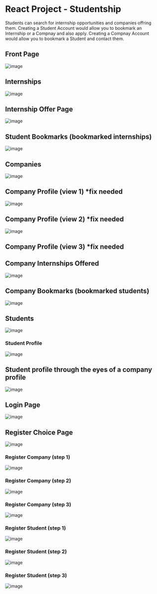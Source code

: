 # React Project - Studentship

Students can search for internship opportunities and companies offring them.
Creating a Student Account would allow you to bookmark an Internship or a Compnay and also apply.
Creating a Compnay Account would allow you to bookmark a Student and contact them.

## Front Page
![image](https://user-images.githubusercontent.com/77002111/190658242-98d5b9f4-3dd7-48f6-88a4-62f465e6db88.png)

## Internships
![image](https://user-images.githubusercontent.com/77002111/190962535-bdccc820-ed5e-49fa-8af6-48d9634d33d4.png)

## Internship Offer Page
![image](https://user-images.githubusercontent.com/77002111/190963400-e483689e-f714-4637-84d0-b81f81384a29.png)

## Student Bookmarks (bookmarked internships)
![image](https://user-images.githubusercontent.com/77002111/190963534-fe684865-f4f6-4188-9b9a-6944ef973066.png)

## Companies
![image](https://user-images.githubusercontent.com/77002111/190962618-4a104fd7-0ee2-4141-9937-99b038043ae1.png)

## Company Profile (view 1) *fix needed
![image](https://user-images.githubusercontent.com/77002111/190962823-1773f234-44d0-441d-b115-53b1025db1d0.png)

## Company Profile (view 2) *fix needed
![image](https://user-images.githubusercontent.com/77002111/190962893-dcae3afc-512c-4522-9215-b4ee749dd56c.png)

## Company Profile (view 3) *fix needed

## Company Internships Offered
![image](https://user-images.githubusercontent.com/77002111/190964442-9f58ba07-213e-478d-a49b-20a2bdc07ca2.png)

## Company Bookmarks (bookmarked students)
![image](https://user-images.githubusercontent.com/77002111/190963785-8a1f800b-7a38-44cd-8ce8-4db6c5343fde.png)

## Students
![image](https://user-images.githubusercontent.com/77002111/190962662-27a8a5ee-94e8-44e6-b1ba-3dc11230bd87.png)

### Student Profile
![image](https://user-images.githubusercontent.com/77002111/190962738-5aa7175e-2d5c-4495-91ce-a71d15011d71.png)

## Student profile through the eyes of a company profile
![image](https://user-images.githubusercontent.com/77002111/190963978-162d4275-ef0d-4179-84de-0ef63008608c.png)

## Login Page
![image](https://user-images.githubusercontent.com/77002111/190658568-dcc90b07-86b5-43c2-8262-f8501553e472.png)

## Register Choice Page
![image](https://user-images.githubusercontent.com/77002111/190658686-9d0d626a-b4af-4212-88bb-1480f157f325.png)

### Register Company (step 1)
![image](https://user-images.githubusercontent.com/77002111/190658896-0b2bd60e-339d-4824-9478-727b25bb76ac.png)

### Register Company (step 2)
![image](https://user-images.githubusercontent.com/77002111/190658989-bf5cf7a4-b409-4a8d-8b0d-75cc68fd927b.png)

### Register Company (step 3)
![image](https://user-images.githubusercontent.com/77002111/190659069-ff2383b0-2458-4005-9c51-c359af5ab553.png)

### Register Student (step 1)
![image](https://user-images.githubusercontent.com/77002111/190659331-f20f65c6-a3eb-4be5-b70c-3d5837f1cce9.png)

### Register Student (step 2)
![image](https://user-images.githubusercontent.com/77002111/190659407-e6ce533a-3d5d-4c34-8c43-03d50f23465b.png)

### Register Student (step 3)
![image](https://user-images.githubusercontent.com/77002111/190659520-070cf286-c35f-41d2-892a-0efafb810d70.png)


